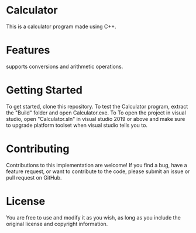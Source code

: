 # Calculator
This is a calculator program made using C++.  

# Features
supports conversions and arithmetic operations.

# Getting Started
To get started, clone this repository. To test the Calculator program, extract the "Build" folder and open Calculator.exe. To  To open the project in visual studio, open "Calculator.sln" in visual studio 2019 or above and make sure to upgrade platform toolset when visual studio tells you to.

# Contributing
Contributions to this implementation are welcome! If you find a bug, have a feature request, or want to contribute to the code, please submit an issue or pull request on GitHub.

# License
You are free to use and modify it as you wish, as long as you include the original license and copyright information.

